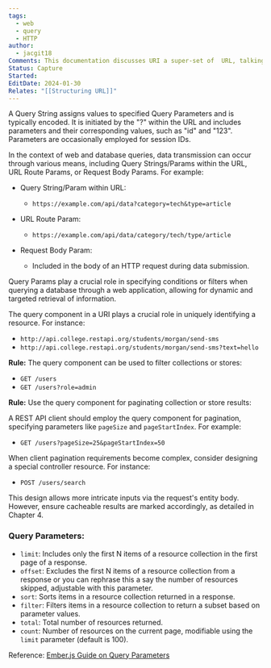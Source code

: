 ```yaml
---
tags:
  - web
  - query
  - HTTP
author:
  - jacgit18
Comments: This documentation discusses URI a super-set of  URL, talking about query design.
Status: Capture
Started: 
EditDate: 2024-01-30
Relates: "[[Structuring URL]]"
---
```

A Query String assigns values to specified Query Parameters and is typically encoded. It is initiated by the "?" within the URL and includes parameters and their corresponding values, such as "id" and "123". Parameters are occasionally employed for session IDs.

In the context of web and database queries, data transmission can occur through various means, including Query Strings/Params within the URL, URL Route Params, or Request Body Params. For example:

- Query String/Param within URL:
  - `https://example.com/api/data?category=tech&type=article`

- URL Route Param:
  - `https://example.com/api/data/category/tech/type/article`

- Request Body Param:
  - Included in the body of an HTTP request during data submission.

Query Params play a crucial role in specifying conditions or filters when querying a database through a web application, allowing for dynamic and targeted retrieval of information.


The query component in a URI plays a crucial role in uniquely identifying a resource. For instance:

- `http://api.college.restapi.org/students/morgan/send-sms`
- `http://api.college.restapi.org/students/morgan/send-sms?text=hello`

**Rule:** The query component can be used to filter collections or stores:

- `GET /users`
- `GET /users?role=admin`

**Rule:** Use the query component for paginating collection or store results:

A REST API client should employ the query component for pagination, specifying parameters like `pageSize` and `pageStartIndex`. For example:

- `GET /users?pageSize=25&pageStartIndex=50`

When client pagination requirements become complex, consider designing a special controller resource. For instance:

- `POST /users/search`

This design allows more intricate inputs via the request's entity body. However, ensure cacheable results are marked accordingly, as detailed in Chapter 4.

###  Query Parameters:
- `limit`: Includes only the first N items of a resource collection in the first page of a response.
- `offset`: Excludes the first N items of a resource collection from a response or you can rephrase this a say the number of resources skipped, adjustable with this parameter.
- `sort`: Sorts items in a resource collection returned in a response.
- `filter`: Filters items in a resource collection to return a subset based on parameter values.
- `total`: Total number of resources returned.
- `count`: Number of resources on the current page, modifiable using the `limit` parameter (default is 100).


Reference: [Ember.js Guide on Query Parameters](https://guides.emberjs.com/release/routing/query-params/)